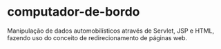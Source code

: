 # computador-de-bordo
Manipulação de dados automobilísticos através de Servlet, JSP e HTML, fazendo uso do conceito de redirecionamento de páginas web.
